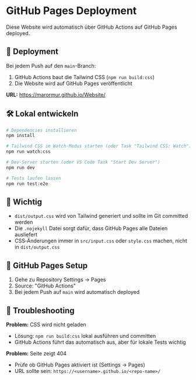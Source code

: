 # GitHub Pages Deployment

Diese Website wird automatisch über GitHub Actions auf GitHub Pages deployed.

## 🚀 Deployment

Bei jedem Push auf den `main`-Branch:
1. GitHub Actions baut die Tailwind CSS (`npm run build:css`)
2. Die Website wird auf GitHub Pages veröffentlicht

**URL:** https://marormur.github.io/Website/

## 🛠️ Lokal entwickeln

```bash
# Dependencies installieren
npm install

# Tailwind CSS im Watch‑Modus starten (oder Task "Tailwind CSS: Watch")
npm run watch:css

# Dev‑Server starten (oder VS Code Task "Start Dev Server")
npm run dev

# Tests laufen lassen
npm run test:e2e
```

## 📝 Wichtig

- `dist/output.css` wird von Tailwind generiert und sollte im Git committed werden
- Die `.nojekyll` Datei sorgt dafür, dass GitHub Pages alle Dateien ausliefert
- CSS‑Änderungen immer in `src/input.css` oder `style.css` machen, nicht in `dist/output.css`

## 🔧 GitHub Pages Setup

1. Gehe zu Repository Settings → Pages
2. Source: "GitHub Actions"
3. Bei jedem Push auf `main` wird automatisch deployed

## 🐛 Troubleshooting

**Problem:** CSS wird nicht geladen
- Lösung: `npm run build:css` lokal ausführen und committen
- GitHub Actions führt das automatisch aus, aber für lokale Tests wichtig

**Problem:** Seite zeigt 404
- Prüfe ob GitHub Pages aktiviert ist (Settings → Pages)
- URL sollte sein: `https://<username>.github.io/<repo-name>/`
